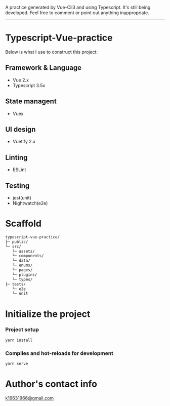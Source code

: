 A practice generated by Vue-Cli3 and using Typescript. It's still being developed. Feel free to comment or point out anything inappropriate.

---

# Typescript-Vue-practice

Below is what I use to construct this project:

## Framework & Language
  * Vue 2.x
  * Typescript 3.5x

## State managent
  * Vuex

## UI design
  * Vuetify 2.x

## Linting
  * ESLint

## Testing
  * jest(unit)
  * Nightwatch(e2e)


# Scaffold

```txt
typescript-vue-practice/
├─ public/
└─ src/
   └─ assets/
   └─ components/
   └─ data/
   └─ enums/
   └─ pages/
   └─ plugins/
   └─ types/
├─ tests/
   └─ e2e
   └─ unit
```

# Initialize the project

### Project setup
```sh
yarn install
```

### Compiles and hot-reloads for development
```sh
yarn serve
```


# Author's contact info

k19631966@gmail.com
